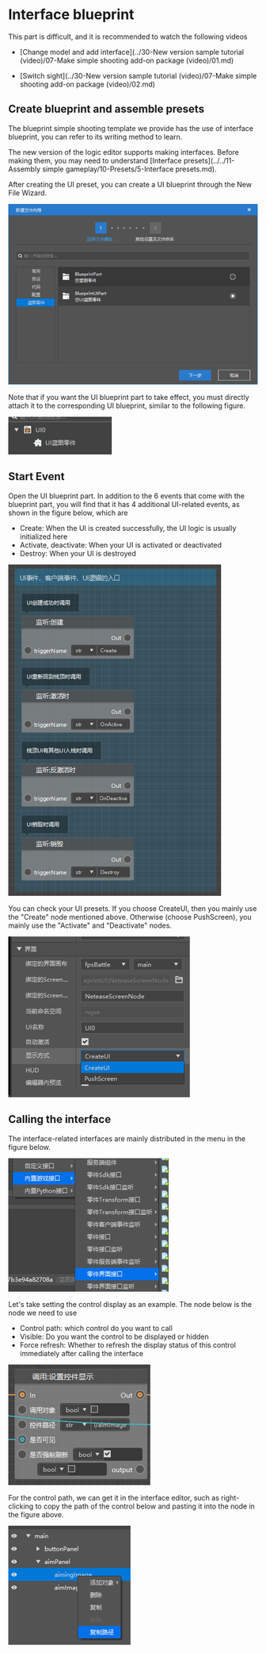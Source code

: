 # Interface blueprint 

This part is difficult, and it is recommended to watch the following videos 

- [Change model and add interface](../30-New version sample tutorial (video)/07-Make simple shooting add-on package (video)/01.md) 

- [Switch sight](../30-New version sample tutorial (video)/07-Make simple shooting add-on package (video)/02.md) 

## Create blueprint and assemble presets 

The blueprint simple shooting template we provide has the use of interface blueprint, you can refer to its writing method to learn. 

The new version of the logic editor supports making interfaces. Before making them, you may need to understand [Interface presets](../../11-Assembly simple gameplay/10-Presets/5-Interface presets.md). 

After creating the UI preset, you can create a UI blueprint through the New File Wizard. 

![image-20211110231943840](./images/image-20211110231943840.png) 

Note that if you want the UI blueprint part to take effect, you must directly attach it to the corresponding UI blueprint, similar to the following figure. 

![image-20211110232306239](./images/image-20211110232306239.png) 

## Start Event 

Open the UI blueprint part. In addition to the 6 events that come with the blueprint part, you will find that it has 4 additional UI-related events, as shown in the figure below, which are 

- Create: When the UI is created successfully, the UI logic is usually initialized here 
- Activate, deactivate: When your UI is activated or deactivated 
- Destroy: When your UI is destroyed 

![image-20211110231901698](./images/image-20211110231901698.png) 

You can check your UI presets. If you choose CreateUI, then you mainly use the "Create" node mentioned above. Otherwise (choose PushScreen), you mainly use the "Activate" and "Deactivate" nodes.

![image-20211110232517582](./images/image-20211110232517582.png) 

## Calling the interface 

The interface-related interfaces are mainly distributed in the menu in the figure below. 

![image-20211110233301115](./images/image-20211110233301115.png) 

Let's take setting the control display as an example. The node below is the node we need to use 

- Control path: which control do you want to call 
- Visible: Do you want the control to be displayed or hidden 
- Force refresh: Whether to refresh the display status of this control immediately after calling the interface 

![image-20211110233153639](./images/image-20211110233153639.png) 

For the control path, we can get it in the interface editor, such as right-clicking to copy the path of the control below and pasting it into the node in the figure above.


![image-20211110233812392](./images/image-20211110233812392.png)
